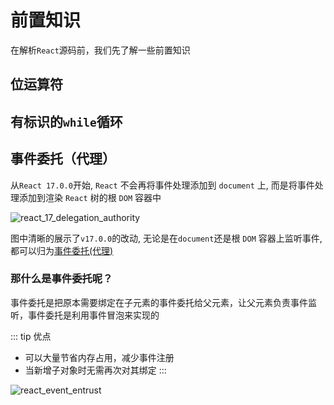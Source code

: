 # 前置知识

在解析`React`源码前，我们先了解一些前置知识

## 位运算符

## 有标识的`while`循环

## 事件委托（代理）

从`React 17.0.0`开始, `React` 不会再将事件处理添加到 `document` 上, 而是将事件处理添加到渲染 `React` 树的根 `DOM` 容器中

![react_17_delegation_authority](https://steinsgate.oss-cn-hangzhou.aliyuncs.com/react/react_17_delegation_authority.png)

图中清晰的展示了`v17.0.0`的改动, 无论是在`document`还是根 `DOM` 容器上监听事件, 都可以归为[<u>事件委托(代理)</u>](https://developer.mozilla.org/zh-CN/docs/Learn/JavaScript/Building_blocks/Events)

### 那什么是事件委托呢？

事件委托是把原本需要绑定在子元素的事件委托给父元素，让父元素负责事件监听，事件委托是利用事件冒泡来实现的

::: tip 优点

- 可以大量节省内存占用，减少事件注册
- 当新增子对象时无需再次对其绑定
  :::

![react_event_entrust](https://steinsgate.oss-cn-hangzhou.aliyuncs.com/react/react_event_entrust.jpg)
